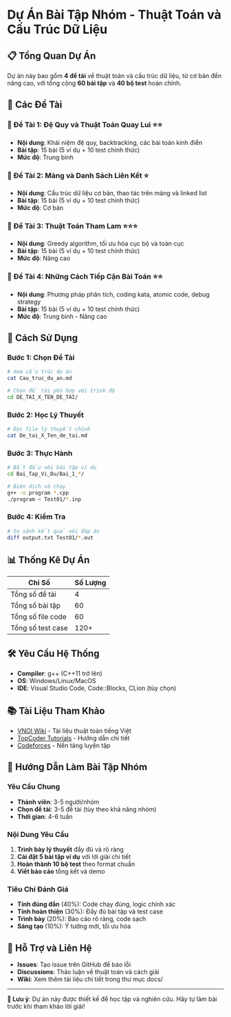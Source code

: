 # Dự Án Bài Tập Nhóm - Thuật Toán và Cấu Trúc Dữ Liệu

## 📋 Tổng Quan Dự Án

Dự án này bao gồm **4 đề tài** về thuật toán và cấu trúc dữ liệu, từ cơ bản đến nâng cao, với tổng cộng **60 bài tập** và **40 bộ test** hoàn chỉnh.

## 🎯 Các Đề Tài

### 📂 Đề Tài 1: Đệ Quy và Thuật Toán Quay Lui ⭐⭐
- **Nội dung**: Khái niệm đệ quy, backtracking, các bài toán kinh điển
- **Bài tập**: 15 bài (5 ví dụ + 10 test chính thức)
- **Mức độ**: Trung bình

### 📂 Đề Tài 2: Mảng và Danh Sách Liên Kết ⭐
- **Nội dung**: Cấu trúc dữ liệu cơ bản, thao tác trên mảng và linked list
- **Bài tập**: 15 bài (5 ví dụ + 10 test chính thức)
- **Mức độ**: Cơ bản

### 📂 Đề Tài 3: Thuật Toán Tham Lam ⭐⭐⭐
- **Nội dung**: Greedy algorithm, tối ưu hóa cục bộ và toàn cục
- **Bài tập**: 15 bài (5 ví dụ + 10 test chính thức)
- **Mức độ**: Nâng cao

### 📂 Đề Tài 4: Những Cách Tiếp Cận Bài Toán ⭐⭐
- **Nội dung**: Phương pháp phân tích, coding kata, atomic code, debug strategy
- **Bài tập**: 15 bài (5 ví dụ + 10 test chính thức)
- **Mức độ**: Trung bình - Nâng cao

## 🚀 Cách Sử Dụng

### Bước 1: Chọn Đề Tài
```bash
# Xem cấu trúc dự án
cat Cau_truc_du_an.md

# Chọn đề tài phù hợp với trình độ
cd DE_TAI_X_TEN_DE_TAI/
```

### Bước 2: Học Lý Thuyết
```bash
# Đọc file lý thuyết chính
cat De_tai_X_Ten_de_tai.md
```

### Bước 3: Thực Hành
```bash
# Bắt đầu với bài tập ví dụ
cd Bai_Tap_Vi_Du/Bai_1_*/

# Biên dịch và chạy
g++ -o program *.cpp
./program < Test01/*.inp
```

### Bước 4: Kiểm Tra
```bash
# So sánh kết quả với đáp án
diff output.txt Test01/*.out
```

## 📊 Thống Kê Dự Án

| Chỉ Số | Số Lượng |
|---------|----------|
| Tổng số đề tài | 4 |
| Tổng số bài tập | 60 |
| Tổng số file code | 60 |
| Tổng số test case | 120+ |

## 🛠️ Yêu Cầu Hệ Thống

- **Compiler**: g++ (C++11 trở lên)
- **OS**: Windows/Linux/MacOS
- **IDE**: Visual Studio Code, Code::Blocks, CLion (tùy chọn)

## 📚 Tài Liệu Tham Khảo

- [VNOI Wiki](https://wiki.vnoi.info/) - Tài liệu thuật toán tiếng Việt
- [TopCoder Tutorials](https://www.topcoder.com/community/competitive-programming/tutorials/) - Hướng dẫn chi tiết
- [Codeforces](https://codeforces.com/) - Nền tảng luyện tập

## 👥 Hướng Dẫn Làm Bài Tập Nhóm

### Yêu Cầu Chung
- **Thành viên**: 3-5 người/nhóm
- **Chọn đề tài**: 3-5 đề tài (tùy theo khả năng nhóm)
- **Thời gian**: 4-6 tuần

### Nội Dung Yêu Cầu
1. **Trình bày lý thuyết** đầy đủ và rõ ràng
2. **Cài đặt 5 bài tập ví dụ** với lời giải chi tiết
3. **Hoàn thành 10 bộ test** theo format chuẩn
4. **Viết báo cáo** tổng kết và demo

### Tiêu Chí Đánh Giá
- **Tính đúng đắn** (40%): Code chạy đúng, logic chính xác
- **Tính hoàn thiện** (30%): Đầy đủ bài tập và test case
- **Trình bày** (20%): Báo cáo rõ ràng, code sạch
- **Sáng tạo** (10%): Ý tưởng mới, tối ưu hóa

## 🔧 Hỗ Trợ và Liên Hệ

- **Issues**: Tạo issue trên GitHub để báo lỗi
- **Discussions**: Thảo luận về thuật toán và cách giải
- **Wiki**: Xem thêm tài liệu chi tiết trong thư mục docs/

---

**📝 Lưu ý**: Dự án này được thiết kế để học tập và nghiên cứu. Hãy tự làm bài trước khi tham khảo lời giải!

